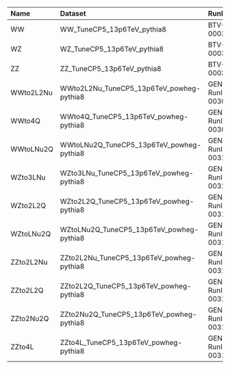 | Name      | Dataset                                  | RunIII2024Summer24 Request          | Status                               |
|:----------|:-----------------------------------------|:------------------------------------|:-------------------------------------|
| WW        | WW_TuneCP5_13p6TeV_pythia8               | BTV-RunIII2024Summer24GS-00032      | $${\color{orange}\textbf{DEFINED}}$$ |
| WZ        | WZ_TuneCP5_13p6TeV_pythia8               | BTV-RunIII2024Summer24GS-00031      | $${\color{orange}\textbf{DEFINED}}$$ |
| ZZ        | ZZ_TuneCP5_13p6TeV_pythia8               | BTV-RunIII2024Summer24GS-00030      | $${\color{orange}\textbf{DEFINED}}$$ |
| WWto2L2Nu | WWto2L2Nu_TuneCP5_13p6TeV_powheg-pythia8 | GEN-RunIII2024Summer24wmLHEGS-00309 | $${\color{blue}\textbf{SUBMITTED}}$$ |
| WWto4Q    | WWto4Q_TuneCP5_13p6TeV_powheg-pythia8    | GEN-RunIII2024Summer24wmLHEGS-00308 | $${\color{blue}\textbf{SUBMITTED}}$$ |
| WWtoLNu2Q | WWtoLNu2Q_TuneCP5_13p6TeV_powheg-pythia8 | GEN-RunIII2024Summer24wmLHEGS-00310 | $${\color{blue}\textbf{SUBMITTED}}$$ |
| WZto3LNu  | WZto3LNu_TuneCP5_13p6TeV_powheg-pythia8  | GEN-RunIII2024Summer24wmLHEGS-00313 | $${\color{blue}\textbf{SUBMITTED}}$$ |
| WZto2L2Q  | WZto2L2Q_TuneCP5_13p6TeV_powheg-pythia8  | GEN-RunIII2024Summer24wmLHEGS-00311 | $${\color{blue}\textbf{SUBMITTED}}$$ |
| WZtoLNu2Q | WZtoLNu2Q_TuneCP5_13p6TeV_powheg-pythia8 | GEN-RunIII2024Summer24wmLHEGS-00312 | $${\color{blue}\textbf{SUBMITTED}}$$ |
| ZZto2L2Nu | ZZto2L2Nu_TuneCP5_13p6TeV_powheg-pythia8 | GEN-RunIII2024Summer24wmLHEGS-00314 | $${\color{blue}\textbf{SUBMITTED}}$$ |
| ZZto2L2Q  | ZZto2L2Q_TuneCP5_13p6TeV_powheg-pythia8  | GEN-RunIII2024Summer24wmLHEGS-00317 | $${\color{blue}\textbf{SUBMITTED}}$$ |
| ZZto2Nu2Q | ZZto2Nu2Q_TuneCP5_13p6TeV_powheg-pythia8 | GEN-RunIII2024Summer24wmLHEGS-00316 | $${\color{blue}\textbf{SUBMITTED}}$$ |
| ZZto4L    | ZZto4L_TuneCP5_13p6TeV_powheg-pythia8    | GEN-RunIII2024Summer24wmLHEGS-00315 | $${\color{blue}\textbf{SUBMITTED}}$$ |